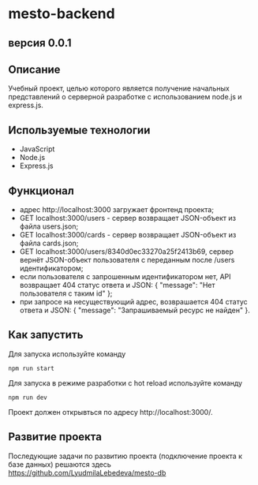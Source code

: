 # mesto-backend
## версия 0.0.1

## Описание
Учебный проект, целью которого является получение начальных представлений о серверной разработке с использованием node.js и express.js.

## Используемые технологии
- JavaScript
- Node.js
- Express.js

## Функционал
- адрес http://localhost:3000 загружает фронтенд проекта;
- GET localhost:3000/users - сервер возвращает JSON-объект из файла users.json;
- GET localhost:3000/cards - сервер возвращает JSON-объект из файла cards.json;
- GET localhost:3000/users/8340d0ec33270a25f2413b69, сервер вернёт JSON-объект пользователя с переданным после /users идентификатором;
- если пользователя с запрошенным идентификатором нет, API возвращает 404 статус ответа и JSON: { "message": "Нет пользователя с таким id" };
- при запросе на несуществующий адрес, возврашается 404 статус ответа и JSON: { "message": "Запрашиваемый ресурс не найден" }.

## Как запустить
Для запуска используйте команду 
```
npm run start
```
Для запуска в режиме разработки с hot reload используйте команду 
```
npm run dev
```
Проект должен открывться по адресу http://localhost:3000/.

## Развитие проекта
Последующие задачи по развитию проекта (подключение проекта к базе данных) решаются здесь
https://github.com/LyudmilaLebedeva/mesto-db

